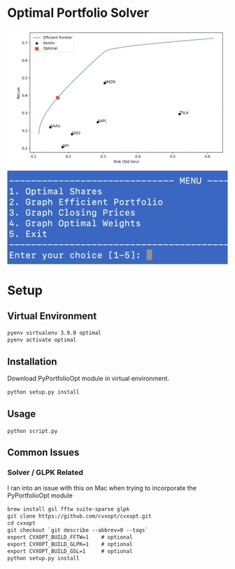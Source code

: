 # Optimal Portfolio Solver
![efficient portfolio graph](https://github.com/wae10/optimal-portfolio/blob/main/images/efficient_portfolio.png)
![terminal menu](https://github.com/wae10/optimal-portfolio/blob/main/images/terminal.png)


# Setup
## Virtual Environment
```
pyenv virtualenv 3.9.0 optimal
pyenv activate optimal
```

## Installation
Download PyPortfolioOpt module in virtual environment.
```https://github.com/robertmartin8/PyPortfolioOpt
python setup.py install
```

## Usage
```python script.py```

## Common Issues 
### Solver / GLPK Related
I ran into an issue with this on Mac when trying to incorporate the PyPortfolioOpt module
```
brew install gsl fftw suite-sparse glpk
git clone https://github.com/cvxopt/cvxopt.git
cd cvxopt
git checkout `git describe --abbrev=0 --tags`
export CVXOPT_BUILD_FFTW=1    # optional
export CVXOPT_BUILD_GLPK=1    # optional
export CVXOPT_BUILD_GSL=1     # optional
python setup.py install
```
